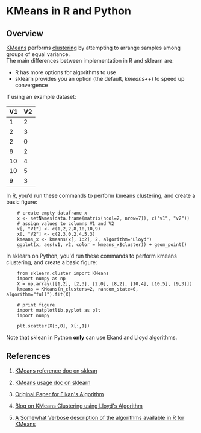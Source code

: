 # KMeans in R and Python

## Overview

[KMeans](https://scikit-learn.org/stable/modules/clustering.html#k-means) performs [clustering](https://scikit-learn.org/stable/modules/generated/sklearn.cluster.KMeans.html) by attempting to arrange samples among groups of equal variance.  
The main differences between implementation in R and sklearn are:

* R has more options for algorithms to use
* sklearn provides you an option (the default, *kmeans++*) to speed up convergence 

If using an example dataset:

| V1 | V2 |
| --- | --- |
| 1   | 2   |
| 2   | 3   |
| 2   | 0   | 
| 8   | 2   | 
| 10   | 4   | 
| 10   | 5   | 
| 9   | 3   | 

In [R](https://www.r-bloggers.com/k-means-clustering-in-r/), you'd run these commands to perform kmeans clustering, and create a basic figure:

        # create empty dataframe x
        x <- setNames(data.frame(matrix(ncol=2, nrow=7)), c("v1", "v2"))
        # assign values to columns V1 and V2
        x[, "V1"] <- c(1,2,2,8,10,10,9)
        x[, "V2"] <- c(2,3,0,2,4,5,3)
        kmeans_x <- kmeans(x[, 1:2], 2, algorithm="Lloyd")
        ggplot(x, aes(v1, v2, color = kmeans_x$cluster)) + geom_point()
        
In sklearn on Python, you'd run these commands to perform kmeans clustering, and create a basic figure:

        from sklearn.cluster import KMeans
        import numpy as np
        X = np.array([[1,2], [2,3], [2,0], [8,2], [10,4], [10,5], [9,3]])
        kmeans = KMeans(n_clusters=2, random_state=0, algorithm="full").fit(X)
        
        # print figure
        import matplotlib.pyplot as plt
        import numpy
        
        plt.scatter(X[:,0], X[:,1])
        


Note that sklean in Python **only** can use Ekand and Lloyd algorithms. 


## References

1. [KMeans reference doc on sklean](https://scikit-learn.org/stable/modules/clustering.html#k-means)

2. [KMeans usage doc on sklearn](https://scikit-learn.org/stable/modules/generated/sklearn.cluster.KMeans.html)

3. [Original Paper for Elkan's Algorithm](https://www.aaai.org/Papers/ICML/2003/ICML03-022.pdf)

4. [Blog on KMeans Clustering using Lloyd's Algorithm](https://datasciencelab.wordpress.com/tag/lloyds-algorithm/)

5. [A Somewhat Verbose description of the algorithms available in R for KMeans](https://stackoverflow.com/a/20450717)
